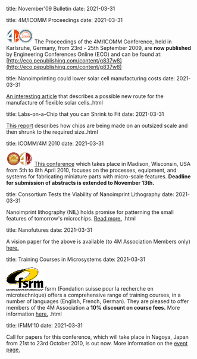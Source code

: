 title: November'09 Bulletin
date: 2021-03-31

<!--break-->
title: 4M/ICOMM Proceedings
date: 2021-03-31

![4M/ICOMM 2009](/images/conf2008-twin-thumb.png)
The Proceedings of the 4M/ICOMM Conference, held in Karlsruhe, Germany, from 23rd - 25th September 2009, are **now published**  by Engineering Conferences Online (ECO) and can be found at: [http://eco.pepublishing.com/content/g837w8](http://eco.pepublishing.com/content/g837w8)  

title: Nanoimprinting could lower solar cell manufacturing costs
date: 2021-03-31

[An interesting article](/contents/Nanoimprinting-could-lower-solar-cell-manufacturing-cost.html) that describes a possible new route for the manufacture of flexible solar cells..html

title: Labs-on-a-Chip that you can Shrink to Fit 
date: 2021-03-31

[This report](/contents/Labs-Chip-you-can-Shrink-Fi.html)  describes how chips are being made on an outsized scale and then shrunk to the required size..html
 
title: ICOMM/4M 2010
date: 2021-03-31

![ICOMM/4M 2010](/images/icomm_thumb_0.jpg) [This conference](http://www.conferencing.uwex.edu/conferences/ICOMM10/) which takes place in Madison, Wisconsin, USA from 5th to 8th April 2010, focuses on the processes, equipment, and systems for fabricating miniature parts with micro-scale features. **Deadline for submission of abstracts is extended to November 13th.**  

title: Consortium Tests the Viability of Nanoimprint Lithography
date: 2021-03-31

Nanoimprint lithography (NIL) holds promise for patterning the small features of tomorrow's microchips. [Read more.](/contents/Consortium-Tests-Viability-Nanoimprint-Lithograph.html)  .html

title: Nanofutures
date: 2021-03-31

A vision paper for the above is available (to 4M Association Members only) [here.](/contents/Nanofutures-vision-pape.html)

title: Training Courses in Microsystems
date: 2021-03-31

![FSRM](/images/FSRM_LOGO_web.gif)
fsrm (Fondation suisse pour la recherche en microtechnique) offers a comprehensive range of training courses, in a number of languages (English, French, German). They are pleased to offer members of the 4M Association a <b>10% discount on course fees.</b> More information [here.](/contents/fsrm-training-course.html)  .html

title: IFMM'10
date: 2021-03-31

Call for papers for this conference, which will take place in Nagoya, Japan from 21st to 23rd October 2010, is out now. More information on the [event page.](/event/IFMM1.html)